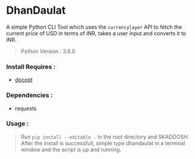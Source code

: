 # DhanDaulat
A simple Python CLI Tool which uses the `currencylayer` API to fetch the current price of USD in terms of INR, takes a user input and converts it to INR.

> Python Version : 3.6.0

### Install Requires :
* [docopt](http://docopt.org/)

### Dependencies :
* requests

### Usage : 
> Run `pip install --editable .` in the root directory and SKADOOSH.     After the install is successfull, simple type dhandaulat in a terminal window and the script is up and running.

